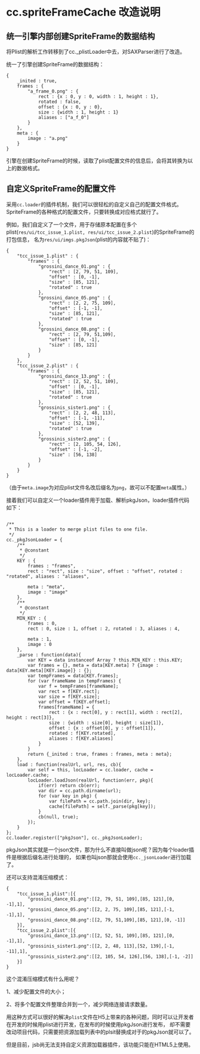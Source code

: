 # cc.spriteFrameCache 改造说明

## 统一引擎内部创建SpriteFrame的数据结构

将Plist的解析工作转移到了cc._plistLoader中去，对SAXParser进行了改造。

统一了引擎创建SpriteFrame的数据结构：

```script
{
    _inited : true,
    frames : {
        "a_frame_0.png" : {
            rect : {x : 0, y : 0, width : 1, height : 1},
            rotated : false,
            offset : {x : 0, y : 0},
            size : {width : 1, height : 1}
            aliases : ["a_f_0"]
        }
    },
    meta : {
        image : "a.png"
    }
}
```

引擎在创建SpriteFrame的时候，读取了plist配置文件的信息后，会将其转换为以上的数据格式。


## 自定义SpriteFrame的配置文件

采用`cc.loader`的插件机制，我们可以很轻松的自定义自己的配置文件格式。SpriteFrame的各种格式的配置文件，只要转换成对应格式就行了。

例如，我们自定义了一个文件，用于存储原本配置在多个plist(`res/ui/tcc_issue_1.plist, res/ui/tcc_issue_2.plist`)的SpriteFrame的打包信息，
名为`res/ui/imgs.pkgJson`(plist的内容就不贴了)：

```script
{
    "tcc_issue_1.plist" : {
        "frames" : {
            "grossini_dance_01.png" : {
                "rect" : [2, 79, 51, 109],
                "offset" : [0, -1],
                "size" : [85, 121],
                "rotated" : true
            },
            "grossini_dance_05.png" : {
                "rect" : [2, 2, 75, 109],
                "offset" : [-1, -1],
                "size" : [85, 121],
                "rotated" : true
            },
            "grossini_dance_08.png" : {
                "rect" : [2, 79, 51,109],
                "offset" : [0, -1],
                "size" : [85, 121]
            }
        }
    },
    "tcc_issue_2.plist" : {
        "frames" : {
            "grossini_dance_13.png" : {
                "rect" : [2, 52, 51, 109],
                "offset" : [0, -1],
                "size" : [85, 121],
                "rotated" : true
            },
            "grossinis_sister1.png" : {
                "rect" : [2, 2, 48, 113],
                "offset" : [-1, -11],
                "size" : [52, 139],
                "rotated" : true
            },
            "grossinis_sister2.png" : {
                "rect" : [2, 105, 54, 126],
                "offset" : [-1, -2],
                "size" : [56, 138]
            }
        }
    }
}
```

（由于`meta.image`为对应plist文件名改后缀名为`png`，故可以不配置`meta`属性。）

接着我们可以自定义一个loader插件用于加载、解析pkgJson，loader插件代码如下：


```

/**
 * This is a loader to merge plist files to one file.
 */
cc._pkgJsonLoader = {
    /**
     * @constant
     */
    KEY : {
        frames : "frames",
        rect : "rect", size : "size", offset : "offset", rotated : "rotated", aliases : "aliases",

        meta : "meta",
        image : "image"
    },
    /**
     * @constant
     */
    MIN_KEY : {
        frames : 0,
        rect : 0, size : 1, offset : 2, rotated : 3, aliases : 4,

        meta : 1,
        image : 0
    },
    _parse : function(data){
        var KEY = data instanceof Array ? this.MIN_KEY : this.KEY;
        var frames = {}, meta = data[KEY.meta] ? {image : data[KEY.meta][KEY.image]} : {};
        var tempFrames = data[KEY.frames];
        for (var frameName in tempFrames) {
            var f = tempFrames[frameName];
            var rect = f[KEY.rect];
            var size = f[KEY.size];
            var offset = f[KEY.offset];
            frames[frameName] = {
                rect : {x : rect[0], y : rect[1], width : rect[2], height : rect[3]},
                size : {width : size[0], height : size[1]},
                offset : {x : offset[0], y : offset[1]},
                rotated : f[KEY.rotated],
                aliases : f[KEY.aliases]
            }
        }
        return {_inited : true, frames : frames, meta : meta};
    },
    load : function(realUrl, url, res, cb){
        var self = this, locLoader = cc.loader, cache = locLoader.cache;
        locLoader.loadJson(realUrl, function(err, pkg){
            if(err) return cb(err);
            var dir = cc.path.dirname(url);
            for (var key in pkg) {
                var filePath = cc.path.join(dir, key);
                cache[filePath] = self._parse(pkg[key]);
            }
            cb(null, true);
        });
    }
};
cc.loader.register(["pkgJson"], cc._pkgJsonLoader);
```

pkgJson其实就是一个json文件，那为什么不直接叫做json呢？因为每个loader插件是根据后缀名进行处理的，
如果也叫json那就会使用`cc._jsonLoader`进行加载了。

还可以支持混淆压缩模式：

```script
{
    "tcc_issue_1.plist":[{
        "grossini_dance_01.png":[[2, 79, 51, 109],[85, 121],[0, -1],1],
        "grossini_dance_05.png":[[2, 2, 75, 109],[85, 121],[-1, -1],1],
        "grossini_dance_08.png":[[2, 79, 51,109],[85, 121],[0, -1]]
    }],
    "tcc_issue_2.plist":[{
        "grossini_dance_13.png":[[2, 52, 51, 109],[85, 121],[0, -1],1],
        "grossinis_sister1.png":[[2, 2, 48, 113],[52, 139],[-1, -11],1],
        "grossinis_sister2.png":[[2, 105, 54, 126],[56, 138],[-1, -2]]
    }]
}
```

这个混淆压缩模式有什么用呢？

1、减少配置文件的大小；

2、将多个配置文件整理合并到一个，减少网络连接请求数量。

用这种方式可以很好的解决`plist`文件在H5上带来的各种问题，同时可以让开发者在开发的时候用plist进行开发，在发布的时候使用pkgJson进行发布，
却不需要改动项目代码，只需要把资源加载列表中的plsit替换成对于的pkgJson就可以了。

但是目前，jsb尚无法支持自定义资源加载器插件，该功能只能在HTML5上使用。
